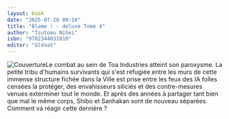 ```yaml
---
layout: book
date: "2025-07-20 09:10"
title: "Blame ! - deluxe Tome 4"
author: "Tsutomu Nihei"
isbn: "9782344031810"
editor: "Glénat"
---
```

![Couverture](/img/9782344031810.jpeg)Le combat au sein de Toa Industries atteint son paroxysme. La petite tribu d'humains survivants qui s'est réfugiée entre les murs de cette immense structure fichée dans la Ville est prise entre les feux des IA folles censées la protéger, des envahisseurs siliciés et des contre-mesures venues exterminer tout le monde. Et après des années à partager tant bien que mal le même corps, Shibo et Sanhakan sont de nouveau séparées. Comment va réagir cette dernière ?